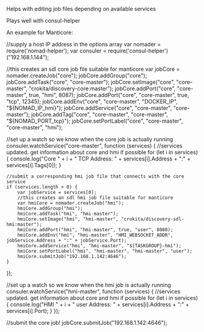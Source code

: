 Helps with editing job files depending on available services

Plays well with consul-helper

An example for Manticore:

//supply a host IP address in the options array
var nomader = require('nomad-helper');
var consuler = require('consul-helper')("192.168.1.144");

//this creates an sdl core job file suitable for manticore
var jobCore = nomader.createJob("core");
jobCore.addGroup("core");
jobCore.addTask("core", "core-master");
jobCore.setImage("core", "core-master", "crokita/discovery-core:master");
jobCore.addPort("core", "core-master", true, "hmi", 8087);
jobCore.addPort("core", "core-master", true, "tcp", 12345);
jobCore.addEnv("core", "core-master", "DOCKER_IP", "${NOMAD_IP_hmi}");
jobCore.addService("core", "core-master", "core-master");
jobCore.addTag("core", "core-master", "core-master", "${NOMAD_PORT_tcp}");
jobCore.setPortLabel("core", "core-master", "core-master", "hmi");

//set up a watch so we know when the core job is actually running
consuler.watchService("core-master", function (services) {
	//services updated. get information about core and hmi if possible
	for (let i in services) {
		console.log("Core " + i + " TCP Address: " + services[i].Address + ":" + services[i].Tags[0]);
	}

	//submit a corresponding hmi job file that connects with the core service
	if (services.length > 0) {
		var jobService = services[0];
		//this creates an sdl hmi job file suitable for manticore
		var hmiCore = nomader.createJob("hmi");
		hmiCore.addGroup("hmi");
		hmiCore.addTask("hmi", "hmi-master");
		hmiCore.setImage("hmi", "hmi-master", "crokita/discovery-sdl-hmi:master");
		hmiCore.addPort("hmi", "hmi-master", true, "user", 8080);
		hmiCore.addEnv("hmi", "hmi-master", "HMI_WEBSOCKET_ADDR", jobService.Address + ":" + jobService.Port);
		hmiCore.addService("hmi", "hmi-master", "${TASKGROUP}-hmi");
		hmiCore.setPortLabel("hmi", "hmi-master", "hmi-master", "user");
		hmiCore.submitJob("192.168.1.142:4646");
	}
});

//set up a watch so we know when the hmi job is actually running
consuler.watchService("hmi-master", function (services) {
	//services updated. get information about core and hmi if possible
	for (let i in services) {
		console.log("HMI " + i + " user Address: " + services[i].Address + ":" + services[i].Port);
	}
});

//submit the core job!
jobCore.submitJob("192.168.1.142:4646");